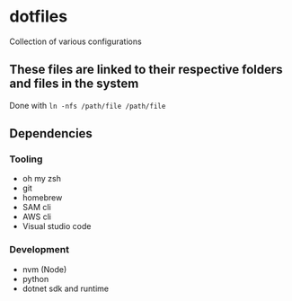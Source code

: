 # dotfiles

Collection of various configurations

## These files are linked to their respective folders and files in the system

Done with `ln -nfs /path/file /path/file`

## Dependencies

### Tooling

- oh my zsh
- git
- homebrew
- SAM cli
- AWS cli
- Visual studio code

### Development

- nvm (Node)
- python
- dotnet sdk and runtime

